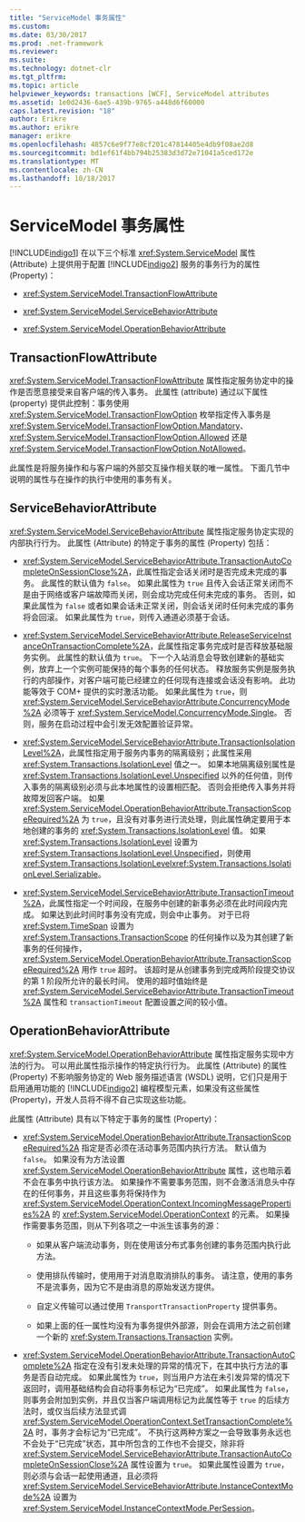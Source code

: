 ```yaml
---
title: "ServiceModel 事务属性"
ms.custom: 
ms.date: 03/30/2017
ms.prod: .net-framework
ms.reviewer: 
ms.suite: 
ms.technology: dotnet-clr
ms.tgt_pltfrm: 
ms.topic: article
helpviewer_keywords: transactions [WCF], ServiceModel attributes
ms.assetid: 1e0d2436-6ae5-439b-9765-a448d6f60000
caps.latest.revision: "18"
author: Erikre
ms.author: erikre
manager: erikre
ms.openlocfilehash: 4857c6e9f77e8cf201c47814405e4db9f08ae2d8
ms.sourcegitcommit: bd1ef61f4bb794b25383d3d72e71041a5ced172e
ms.translationtype: MT
ms.contentlocale: zh-CN
ms.lasthandoff: 10/18/2017
---
```

# <a name="servicemodel-transaction-attributes"></a>ServiceModel 事务属性
[!INCLUDE[indigo1](../../../../includes/indigo1-md.md)] 在以下三个标准 <xref:System.ServiceModel> 属性 (Attribute) 上提供用于配置 [!INCLUDE[indigo2](../../../../includes/indigo2-md.md)] 服务的事务行为的属性 (Property)：  
  
-   <xref:System.ServiceModel.TransactionFlowAttribute>  
  
-   <xref:System.ServiceModel.ServiceBehaviorAttribute>  
  
-   <xref:System.ServiceModel.OperationBehaviorAttribute>  
  
## <a name="transactionflowattribute"></a>TransactionFlowAttribute  
 <xref:System.ServiceModel.TransactionFlowAttribute> 属性指定服务协定中的操作是否愿意接受来自客户端的传入事务。 此属性 (attribute) 通过以下属性 (property) 提供此控制：事务使用 <xref:System.ServiceModel.TransactionFlowOption> 枚举指定传入事务是 <xref:System.ServiceModel.TransactionFlowOption.Mandatory>、<xref:System.ServiceModel.TransactionFlowOption.Allowed> 还是 <xref:System.ServiceModel.TransactionFlowOption.NotAllowed>。  
  
 此属性是将服务操作和与客户端的外部交互操作相关联的唯一属性。 下面几节中说明的属性与在操作的执行中使用的事务有关。  
  
## <a name="servicebehaviorattribute"></a>ServiceBehaviorAttribute  
 <xref:System.ServiceModel.ServiceBehaviorAttribute> 属性指定服务协定实现的内部执行行为。 此属性 (Attribute) 的特定于事务的属性 (Property) 包括：  
  
-   <xref:System.ServiceModel.ServiceBehaviorAttribute.TransactionAutoCompleteOnSessionClose%2A>，此属性指定会话关闭时是否完成未完成的事务。 此属性的默认值为 `false`。 如果此属性为 `true` 且传入会话正常关闭而不是由于网络或客户端故障而关闭，则会成功完成任何未完成的事务。 否则，如果此属性为 `false` 或者如果会话未正常关闭，则会话关闭时任何未完成的事务将会回滚。 如果此属性为 `true`，则传入通道必须基于会话。  
  
-   <xref:System.ServiceModel.ServiceBehaviorAttribute.ReleaseServiceInstanceOnTransactionComplete%2A>，此属性指定事务完成时是否释放基础服务实例。 此属性的默认值为 `true`。 下一个入站消息会导致创建新的基础实例，放弃上一个实例可能保持的每个事务的任何状态。 释放服务实例是服务执行的内部操作，对客户端可能已经建立的任何现有连接或会话没有影响。 此功能等效于 COM+ 提供的实时激活功能。 如果此属性为 `true`，则 <xref:System.ServiceModel.ServiceBehaviorAttribute.ConcurrencyMode%2A> 必须等于 <xref:System.ServiceModel.ConcurrencyMode.Single>。 否则，服务在启动过程中会引发无效配置验证异常。  
  
-   <xref:System.ServiceModel.ServiceBehaviorAttribute.TransactionIsolationLevel%2A>，此属性指定用于服务内事务的隔离级别；此属性采用 <xref:System.Transactions.IsolationLevel> 值之一。 如果本地隔离级别属性是 <xref:System.Transactions.IsolationLevel.Unspecified> 以外的任何值，则传入事务的隔离级别必须与此本地属性的设置相匹配。 否则会拒绝传入事务并将故障发回客户端。 如果 <xref:System.ServiceModel.OperationBehaviorAttribute.TransactionScopeRequired%2A> 为 `true`，且没有对事务进行流处理，则此属性确定要用于本地创建的事务的 <xref:System.Transactions.IsolationLevel> 值。 如果 <xref:System.Transactions.IsolationLevel> 设置为 <xref:System.Transactions.IsolationLevel.Unspecified>，则使用 <xref:System.Transactions.IsolationLevel><xref:System.Transactions.IsolationLevel.Serializable>。  
  
-   <xref:System.ServiceModel.ServiceBehaviorAttribute.TransactionTimeout%2A>，此属性指定一个时间段，在服务中创建的新事务必须在此时间段内完成。 如果达到此时间时事务没有完成，则会中止事务。 对于已将 <xref:System.TimeSpan> 设置为 <xref:System.Transactions.TransactionScope> 的任何操作以及为其创建了新事务的任何操作，<xref:System.ServiceModel.OperationBehaviorAttribute.TransactionScopeRequired%2A> 用作 `true` 超时。 该超时是从创建事务到完成两阶段提交协议的第 1 阶段所允许的最长时间。 使用的超时值始终是 <xref:System.ServiceModel.ServiceBehaviorAttribute.TransactionTimeout%2A> 属性和 `transactionTimeout` 配置设置之间的较小值。  
  
## <a name="operationbehaviorattribute"></a>OperationBehaviorAttribute  
 <xref:System.ServiceModel.OperationBehaviorAttribute> 属性指定服务实现中方法的行为。 可以用此属性指示操作的特定执行行为。 此属性 (Attribute) 的属性 (Property) 不影响服务协定的 Web 服务描述语言 (WSDL) 说明，它们只是用于启用通用功能的 [!INCLUDE[indigo2](../../../../includes/indigo2-md.md)] 编程模型元素，如果没有这些属性 (Property)，开发人员将不得不自己实现这些功能。  
  
 此属性 (Attribute) 具有以下特定于事务的属性 (Property)：  
  
-   <xref:System.ServiceModel.OperationBehaviorAttribute.TransactionScopeRequired%2A> 指定是否必须在活动事务范围内执行方法。 默认值为 `false`。 如果没有为方法设置 <xref:System.ServiceModel.OperationBehaviorAttribute> 属性，这也暗示着不会在事务中执行该方法。 如果操作不需要事务范围，则不会激活消息头中存在的任何事务，并且这些事务将保持作为 <xref:System.ServiceModel.OperationContext.IncomingMessageProperties%2A> 的 <xref:System.ServiceModel.OperationContext> 的元素。 如果操作需要事务范围，则从下列各项之一中派生该事务的源：  
  
    -   如果从客户端流动事务，则在使用该分布式事务创建的事务范围内执行此方法。  
  
    -   使用排队传输时，使用用于对消息取消排队的事务。 请注意，使用的事务不是流事务，因为它不是由消息的原始发送方提供。  
  
    -   自定义传输可以通过使用 `TransportTransactionProperty` 提供事务。  
  
    -   如果上面的任一属性均没有为事务提供外部源，则会在调用方法之前创建一个新的 <xref:System.Transactions.Transaction> 实例。  
  
-   <xref:System.ServiceModel.OperationBehaviorAttribute.TransactionAutoComplete%2A> 指定在没有引发未处理的异常的情况下，在其中执行方法的事务是否自动完成。 如果此属性为 `true`，则当用户方法在未引发异常的情况下返回时，调用基础结构会自动将事务标记为“已完成”。 如果此属性为 `false`，则事务会附加到实例，并且仅当客户端调用标记为此属性等于 `true` 的后续方法时，或仅当后续方法显式调 <xref:System.ServiceModel.OperationContext.SetTransactionComplete%2A> 时，事务才会标记为“已完成”。 不执行这两种方案之一会导致事务永远也不会处于“已完成”状态，其中所包含的工作也不会提交，除非将 <xref:System.ServiceModel.ServiceBehaviorAttribute.TransactionAutoCompleteOnSessionClose%2A> 属性设置为 `true`。 如果此属性设置为 `true`，则必须与会话一起使用通道，且必须将 <xref:System.ServiceModel.ServiceBehaviorAttribute.InstanceContextMode%2A> 设置为 <xref:System.ServiceModel.InstanceContextMode.PerSession>。
